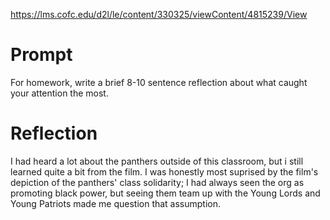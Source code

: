 https://lms.cofc.edu/d2l/le/content/330325/viewContent/4815239/View
# Prompt
For homework, write a brief 8-10 sentence reflection about what caught your attention the most.
# Reflection
I had heard a lot about the panthers outside of this classroom, but i still learned quite a bit from the film. I was honestly most suprised by the film's depiction of the panthers' class solidarity; I had always seen the org as promoting black power, but seeing them team up with the Young Lords and Young Patriots made me question that assumption. 